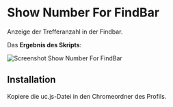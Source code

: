 # Show Number For FindBar

Anzeige der Trefferanzahl in der Findbar.

Das **Ergebnis des Skripts**:

![Screenshot Show Number For FindBar](https://github.com/ardiman/userChrome.js/raw/master/shownumberforfindbar/scr_shownumberforfindbar.png)

## Installation
Kopiere die uc.js-Datei in den Chromeordner des Profils.
